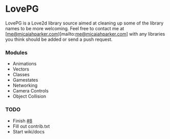 # LovePG

LovePG is a Love2d library source aimed at cleaning up some of the library names to be more welcoming. Feel free to contact me at [me@micaiahparker.com)[mailto:me@micaiahparker.com] with any libraries you think should be added or send a push request.

### Modules

- Animations
- Vectors
- Classes
- Gamestates
- Networking
- Camera Controls
- Object Collision

### TODO

- Finish [#8](https://github.com/micaiahparker/LovePG/issues/8)
- Fill out contrib.txt
- Start wiki/docs

